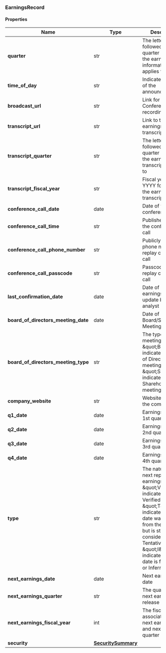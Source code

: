 

[//]: # (CLASS:EarningsRecord)

[//]: # (KIND:object)

### EarningsRecord

#### Properties

[//]: # (START_DEFINITION)

Name | Type | Description
------------ | ------------- | -------------
**quarter** | str | The letter “Q” followed by the quarter number the earnings information applies to &nbsp;
**time_of_day** | str | Indicates the time of the announcement &nbsp;
**broadcast_url** | str | Link for Conference Call recording &nbsp;
**transcript_url** | str | Link to the earnings release transcript &nbsp;
**transcript_quarter** | str | The letter “Q” followed by the quarter number the earnings transcript applies to &nbsp;
**transcript_fiscal_year** | str | Fiscal year in YYYY format for the earnings transcript &nbsp;
**conference_call_date** | date | Date of the conference call &nbsp;
**conference_call_time** | str | Published time of the conference call &nbsp;
**conference_call_phone_number** | str | Publicly available phone number for replay conference call &nbsp;
**conference_call_passcode** | str | Passcode for replay conference call &nbsp;
**last_confirmation_date** | date | Date of last earnings date update by a WSH analyst &nbsp;
**board_of_directors_meeting_date** | date | Date of Board/Shareholder Meeting &nbsp;
**board_of_directors_meeting_type** | str | The type of meeting - \&quot;B\&quot; indicates a Board of Directors meeting and \&quot;S\&quot; indicates a Shareholder meeting &nbsp;
**company_website** | str | Website link for the company &nbsp;
**q1_date** | date | Earnings Date for 1st quarter &nbsp;
**q2_date** | date | Earnings Date for 2nd quarter &nbsp;
**q3_date** | date | Earnings Date for 3rd quarter &nbsp;
**q4_date** | date | Earnings Date for 4th quarter &nbsp;
**type** | str | The nature of the next reported earnings date - \&quot;V\&quot; indicates a Verified date, \&quot;T\&quot; indicates that the date was gathered from the company, but is still considered Tentative, and \&quot;I\&quot; indicates that the date is forecased or Inferred &nbsp;
**next_earnings_date** | date | Next earnings date &nbsp;
**next_earnings_quarter** | str | The quarter of the next earnings release &nbsp;
**next_earnings_fiscal_year** | int | The fiscal year associated with next earnings date and next earnings quarter &nbsp;
**security** | [**SecuritySummary**](SecuritySummary.md) |  &nbsp;

[//]: # (END_DEFINITION)


[//]: # (CONTAINED_CLASS:SecuritySummary)



